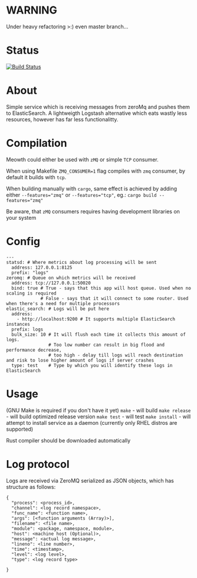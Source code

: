 WARNING
=======
Under heavy refactoring >:) even master branch...

Status
=======
[![Build Status](https://travis-ci.org/CodersOfTheNight/meowth.svg?branch=master)](https://travis-ci.org/CodersOfTheNight/meowth)

About
=====
Simple service which is receiving messages from zeroMq and pushes them to ElasticSearch. 
A lightweigth Logstash alternative which eats wastly less resources, however has far less functionalitty.  

Compilation
===========
Meowth could either be used with `zMQ` or simple `TCP` consumer.

When using Makefile `ZMQ_CONSUMER=1` flag compiles with `zmq` consumer, by default it builds with `tcp`.

When building manually with `cargo`, same effect is achieved by adding either `--features="zmq"` or `--features="tcp"`,
eg.: `cargo build --features="zmq"`

Be aware, that `zMQ` consumers requires having development libraries on your system


Config
=======
```
---
statsd: # Where metrics about log processing will be sent
  address: 127.0.0.1:8125
  prefix: "logs"
zeromq: # Queue on which metrics will be received
  address: tcp://127.0.0.1:50020
  bind: true # True - says that this app will host queue. Used when no scaling is required
             # False - says that it will connect to some router. Used when there's a need for multiple processors
elastic_search: # Logs will be put here
  address:
    - http://localhost:9200 # It supports multiple ElasticSearch instances
  prefix: logs
  bulk_size: 10 # It will flush each time it collects this amount of logs.
                # Too low number can result in big flood and performance decrease,
                # too high - delay till logs will reach destination and risk to lose higher amount of logs if server crashes
  type: test    # Type by which you will identify these logs in ElasticSearch
```

Usage
=====
(GNU Make is required if you don't have it yet)
`make` - will build
`make release` - will build optimized release version
`make test` - will test
`make install` - will attempt to install service as a daemon (currently only RHEL distros are supported)

Rust compiler should be downloaded automatically

Log protocol
============
Logs are received via ZeroMQ serialized as JSON objects, which has structure as follows:
```
{
  "process": <process_id>,
  "channel": <log record namespace>,
  "func_name": <function name>,
  "args": [<function arguments (Array)>],
  "filename": <file name>,
  "module": <package, namespace, module>,
  "host": <machine host (Optional)>,
  "message": <actual log message>,
  "lineno": <line number>,
  "time": <timestamp>,
  "level": <log level>,
  "type": <log record type>
  
}
```
